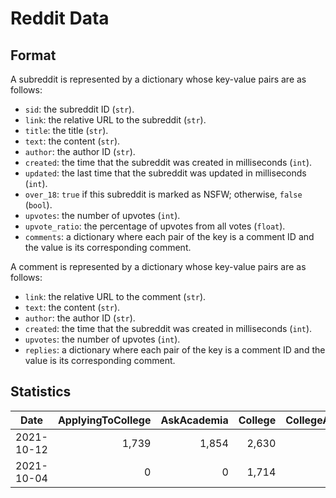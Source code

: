 # Reddit Data

## Format

A subreddit is represented by a dictionary whose key-value pairs are as follows:

* `sid`: the subreddit ID (`str`).
* `link`: the relative URL to the subreddit (`str`).
* `title`: the title (`str`).
* `text`: the content (`str`).
* `author`: the author ID (`str`).
* `created`: the time that the subreddit was created in milliseconds (`int`).
* `updated`: the last time that the subreddit was updated in milliseconds (`int`).
* `over_18`: `true` if this subreddit is marked as NSFW; otherwise, `false` (`bool`).
* `upvotes`: the number of upvotes (`int`).
* `upvote_ratio`: the percentage of upvotes from all votes (`float`).
* `comments`: a dictionary where each pair of the key is a comment ID and the value is its corresponding comment.

A comment is represented by a dictionary whose key-value pairs are as follows:

* `link`: the relative URL to the comment (`str`).
* `text`: the content (`str`).
* `author`: the author ID (`str`).
* `created`: the time that the subreddit was created in milliseconds (`int`).
* `upvotes`: the number of upvotes (`int`).
* `replies`: a dictionary where each pair of the key is a comment ID and the value is its corresponding comment.

## Statistics

| Date       | ApplyingToCollege | AskAcademia | College | CollegeAdvice | CollegeMajors | CollegeRant | Emory | GradSchool |  Total |
|:----------:|------------------:|------------:|--------:|--------------:|--------------:|------------:|------:|-----------:|-------:|
| 2021-10-12 |             1,739 |       1,854 |   2,630 |           818 |         1,114 |       1,664 | 1,342 |      1,768 | 12,929 |
| 2021-10-04 |                 0 |           0 |   1,714 |           817 |         1,091 |       1,518 |     0 |      1,418 |  6,558 |

